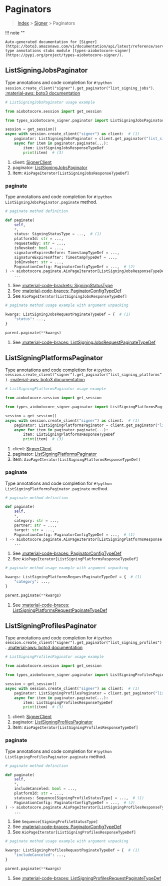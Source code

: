 # Paginators

> [Index](../README.md) > [Signer](./README.md) > Paginators

!!! note ""

    Auto-generated documentation for [Signer](https://boto3.amazonaws.com/v1/documentation/api/latest/reference/services/signer.html#signer)
    type annotations stubs module [types-aiobotocore-signer](https://pypi.org/project/types-aiobotocore-signer/).

## ListSigningJobsPaginator

Type annotations and code completion for `#!python session.create_client("signer").get_paginator("list_signing_jobs")`.
[:material-aws: boto3 documentation](https://boto3.amazonaws.com/v1/documentation/api/latest/reference/services/signer/paginator/ListSigningJobs.html#Signer.Paginator.ListSigningJobs)

```python
# ListSigningJobsPaginator usage example

from aiobotocore.session import get_session

from types_aiobotocore_signer.paginator import ListSigningJobsPaginator

session = get_session()
async with session.create_client("signer") as client:  # (1)
    paginator: ListSigningJobsPaginator = client.get_paginator("list_signing_jobs")  # (2)
    async for item in paginator.paginate(...):
        item: ListSigningJobsResponseTypeDef
        print(item)  # (3)
```

1. client: [SignerClient](./client.md)
2. paginator: [ListSigningJobsPaginator](./paginators.md#listsigningjobspaginator)
3. item: `AioPageIterator[ListSigningJobsResponseTypeDef]`


### paginate

Type annotations and code completion for `#!python ListSigningJobsPaginator.paginate` method.

```python
# paginate method definition

def paginate(
    self,
    *,
    status: SigningStatusType = ...,  # (1)
    platformId: str = ...,
    requestedBy: str = ...,
    isRevoked: bool = ...,
    signatureExpiresBefore: TimestampTypeDef = ...,
    signatureExpiresAfter: TimestampTypeDef = ...,
    jobInvoker: str = ...,
    PaginationConfig: PaginatorConfigTypeDef = ...,  # (2)
) -> aiobotocore.paginate.AioPageIterator[ListSigningJobsResponseTypeDef]:  # (3)
    ...
```

1. See [:material-code-brackets: SigningStatusType](./literals.md#signingstatustype)
2. See [:material-code-braces: PaginatorConfigTypeDef](./type_defs.md#paginatorconfigtypedef)
3. See `AioPageIterator[ListSigningJobsResponseTypeDef]`


```python
# paginate method usage example with argument unpacking

kwargs: ListSigningJobsRequestPaginateTypeDef = {  # (1)
    "status": ...,
}

parent.paginate(**kwargs)
```

1. See [:material-code-braces: ListSigningJobsRequestPaginateTypeDef](./type_defs.md#listsigningjobsrequestpaginatetypedef)
## ListSigningPlatformsPaginator

Type annotations and code completion for `#!python session.create_client("signer").get_paginator("list_signing_platforms")`.
[:material-aws: boto3 documentation](https://boto3.amazonaws.com/v1/documentation/api/latest/reference/services/signer/paginator/ListSigningPlatforms.html#Signer.Paginator.ListSigningPlatforms)

```python
# ListSigningPlatformsPaginator usage example

from aiobotocore.session import get_session

from types_aiobotocore_signer.paginator import ListSigningPlatformsPaginator

session = get_session()
async with session.create_client("signer") as client:  # (1)
    paginator: ListSigningPlatformsPaginator = client.get_paginator("list_signing_platforms")  # (2)
    async for item in paginator.paginate(...):
        item: ListSigningPlatformsResponseTypeDef
        print(item)  # (3)
```

1. client: [SignerClient](./client.md)
2. paginator: [ListSigningPlatformsPaginator](./paginators.md#listsigningplatformspaginator)
3. item: `AioPageIterator[ListSigningPlatformsResponseTypeDef]`


### paginate

Type annotations and code completion for `#!python ListSigningPlatformsPaginator.paginate` method.

```python
# paginate method definition

def paginate(
    self,
    *,
    category: str = ...,
    partner: str = ...,
    target: str = ...,
    PaginationConfig: PaginatorConfigTypeDef = ...,  # (1)
) -> aiobotocore.paginate.AioPageIterator[ListSigningPlatformsResponseTypeDef]:  # (2)
    ...
```

1. See [:material-code-braces: PaginatorConfigTypeDef](./type_defs.md#paginatorconfigtypedef)
2. See `AioPageIterator[ListSigningPlatformsResponseTypeDef]`


```python
# paginate method usage example with argument unpacking

kwargs: ListSigningPlatformsRequestPaginateTypeDef = {  # (1)
    "category": ...,
}

parent.paginate(**kwargs)
```

1. See [:material-code-braces: ListSigningPlatformsRequestPaginateTypeDef](./type_defs.md#listsigningplatformsrequestpaginatetypedef)
## ListSigningProfilesPaginator

Type annotations and code completion for `#!python session.create_client("signer").get_paginator("list_signing_profiles")`.
[:material-aws: boto3 documentation](https://boto3.amazonaws.com/v1/documentation/api/latest/reference/services/signer/paginator/ListSigningProfiles.html#Signer.Paginator.ListSigningProfiles)

```python
# ListSigningProfilesPaginator usage example

from aiobotocore.session import get_session

from types_aiobotocore_signer.paginator import ListSigningProfilesPaginator

session = get_session()
async with session.create_client("signer") as client:  # (1)
    paginator: ListSigningProfilesPaginator = client.get_paginator("list_signing_profiles")  # (2)
    async for item in paginator.paginate(...):
        item: ListSigningProfilesResponseTypeDef
        print(item)  # (3)
```

1. client: [SignerClient](./client.md)
2. paginator: [ListSigningProfilesPaginator](./paginators.md#listsigningprofilespaginator)
3. item: `AioPageIterator[ListSigningProfilesResponseTypeDef]`


### paginate

Type annotations and code completion for `#!python ListSigningProfilesPaginator.paginate` method.

```python
# paginate method definition

def paginate(
    self,
    *,
    includeCanceled: bool = ...,
    platformId: str = ...,
    statuses: Sequence[SigningProfileStatusType] = ...,  # (1)
    PaginationConfig: PaginatorConfigTypeDef = ...,  # (2)
) -> aiobotocore.paginate.AioPageIterator[ListSigningProfilesResponseTypeDef]:  # (3)
    ...
```

1. See `Sequence[SigningProfileStatusType]`
2. See [:material-code-braces: PaginatorConfigTypeDef](./type_defs.md#paginatorconfigtypedef)
3. See `AioPageIterator[ListSigningProfilesResponseTypeDef]`


```python
# paginate method usage example with argument unpacking

kwargs: ListSigningProfilesRequestPaginateTypeDef = {  # (1)
    "includeCanceled": ...,
}

parent.paginate(**kwargs)
```

1. See [:material-code-braces: ListSigningProfilesRequestPaginateTypeDef](./type_defs.md#listsigningprofilesrequestpaginatetypedef)
